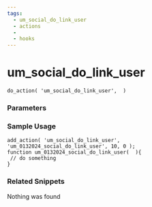 ```yaml
---
tags: 
  - um_social_do_link_user
  - actions
  - 
  - hooks
---
```

# um\_social\_do\_link\_user

``` php:no-line-numbers
do_action( 'um_social_do_link_user',  )
```
<div class='hook-sep'></div>

### Parameters

<div class='hook-sep'></div>



### Sample Usage

``` php:no-line-numbers
add_action( 'um_social_do_link_user', 'um_0132024_social_do_link_user', 10, 0 );
function um_0132024_social_do_link_user(  ){
 // do something
}
```
<div class='hook-sep'></div>



### Related Snippets

Nothing was found

